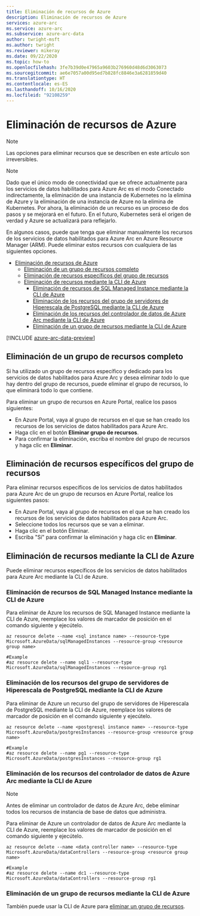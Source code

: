 ```yaml
---
title: Eliminación de recursos de Azure
description: Eliminación de recursos de Azure
services: azure-arc
ms.service: azure-arc
ms.subservice: azure-arc-data
author: twright-msft
ms.author: twright
ms.reviewer: mikeray
ms.date: 09/22/2020
ms.topic: how-to
ms.openlocfilehash: 3fe7b39d0e47965a9603b276960d48d6d3063073
ms.sourcegitcommit: ae6e7057a00d95ed7b828fc8846e3a6281859d40
ms.translationtype: HT
ms.contentlocale: es-ES
ms.lasthandoff: 10/16/2020
ms.locfileid: "92108259"
---
```

# <a name="delete-resources-from-azure"></a>Eliminación de recursos de Azure

> [!NOTE]
>  Las opciones para eliminar recursos que se describen en este artículo son irreversibles.

> [!NOTE]
>  Dado que el único modo de conectividad que se ofrece actualmente para los servicios de datos habilitados para Azure Arc es el modo Conectado indirectamente, la eliminación de una instancia de Kubernetes no la elimina de Azure y la eliminación de una instancia de Azure no la elimina de Kubernetes.  Por ahora, la eliminación de un recurso es un proceso de dos pasos y se mejorará en el futuro.  En el futuro, Kubernetes será el origen de verdad y Azure se actualizará para reflejarlo.

En algunos casos, puede que tenga que eliminar manualmente los recursos de los servicios de datos habilitados para Azure Arc en Azure Resource Manager (ARM).  Puede eliminar estos recursos con cualquiera de las siguientes opciones.

- [Eliminación de recursos de Azure](#delete-resources-from-azure)
  - [Eliminación de un grupo de recursos completo](#delete-an-entire-resource-group)
  - [Eliminación de recursos específicos del grupo de recursos](#delete-specific-resources-in-the-resource-group)
  - [Eliminación de recursos mediante la CLI de Azure](#delete-resources-using-the-azure-cli)
    - [Eliminación de recursos de SQL Managed Instance mediante la CLI de Azure](#delete-sql-managed-instance-resources-using-the-azure-cli)
    - [Eliminación de los recursos del grupo de servidores de Hiperescala de PostgreSQL mediante la CLI de Azure](#delete-postgresql-hyperscale-server-group-resources-using-the-azure-cli)
    - [Eliminación de los recursos del controlador de datos de Azure Arc mediante la CLI de Azure](#delete-azure-arc-data-controller-resources-using-the-azure-cli)
    - [Eliminación de un grupo de recursos mediante la CLI de Azure](#delete-a-resource-group-using-the-azure-cli)

[!INCLUDE [azure-arc-data-preview](../../../includes/azure-arc-data-preview.md)]

## <a name="delete-an-entire-resource-group"></a>Eliminación de un grupo de recursos completo
Si ha utilizado un grupo de recursos específico y dedicado para los servicios de datos habilitados para Azure Arc y desea eliminar *todo* lo que hay dentro del grupo de recursos, puede eliminar el grupo de recursos, lo que eliminará todo lo que contiene.  

Para eliminar un grupo de recursos en Azure Portal, realice los pasos siguientes:

- En Azure Portal, vaya al grupo de recursos en el que se han creado los recursos de los servicios de datos habilitados para Azure Arc.
- Haga clic en el botón **Eliminar grupo de recursos**.
- Para confirmar la eliminación, escriba el nombre del grupo de recursos y haga clic en **Eliminar**.

## <a name="delete-specific-resources-in-the-resource-group"></a>Eliminación de recursos específicos del grupo de recursos

Para eliminar recursos específicos de los servicios de datos habilitados para Azure Arc de un grupo de recursos en Azure Portal, realice los siguientes pasos:

- En Azure Portal, vaya al grupo de recursos en el que se han creado los recursos de los servicios de datos habilitados para Azure Arc.
- Seleccione todos los recursos que se van a eliminar.
- Haga clic en el botón Eliminar.
- Escriba "Sí" para confirmar la eliminación y haga clic en **Eliminar**.

## <a name="delete-resources-using-the-azure-cli"></a>Eliminación de recursos mediante la CLI de Azure

Puede eliminar recursos específicos de los servicios de datos habilitados para Azure Arc mediante la CLI de Azure.

### <a name="delete-sql-managed-instance-resources-using-the-azure-cli"></a>Eliminación de recursos de SQL Managed Instance mediante la CLI de Azure

Para eliminar de Azure los recursos de SQL Managed Instance mediante la CLI de Azure, reemplace los valores de marcador de posición en el comando siguiente y ejecútelo.

```console
az resource delete --name <sql instance name> --resource-type Microsoft.AzureData/sqlManagedInstances --resource-group <resource group name>

#Example
#az resource delete --name sql1 --resource-type Microsoft.AzureData/sqlManagedInstances --resource-group rg1
```

### <a name="delete-postgresql-hyperscale-server-group-resources-using-the-azure-cli"></a>Eliminación de los recursos del grupo de servidores de Hiperescala de PostgreSQL mediante la CLI de Azure

Para eliminar de Azure un recurso del grupo de servidores de Hiperescala de PostgreSQL mediante la CLI de Azure, reemplace los valores de marcador de posición en el comando siguiente y ejecútelo.

```console
az resource delete --name <postgresql instance name> --resource-type Microsoft.AzureData/postgresInstances --resource-group <resource group name>

#Example
#az resource delete --name pg1 --resource-type Microsoft.AzureData/postgresInstances --resource-group rg1
```

### <a name="delete-azure-arc-data-controller-resources-using-the-azure-cli"></a>Eliminación de los recursos del controlador de datos de Azure Arc mediante la CLI de Azure

> [!NOTE]
> Antes de eliminar un controlador de datos de Azure Arc, debe eliminar todos los recursos de instancia de base de datos que administra.

Para eliminar de Azure un controlador de datos de Azure Arc mediante la CLI de Azure, reemplace los valores de marcador de posición en el comando siguiente y ejecútelo.

```console
az resource delete --name <data controller name> --resource-type Microsoft.AzureData/dataControllers --resource-group <resource group name>

#Example
#az resource delete --name dc1 --resource-type Microsoft.AzureData/dataControllers --resource-group rg1
```

### <a name="delete-a-resource-group-using-the-azure-cli"></a>Eliminación de un grupo de recursos mediante la CLI de Azure

También puede usar la CLI de Azure para [eliminar un grupo de recursos](../../azure-resource-manager/management/delete-resource-group.md).